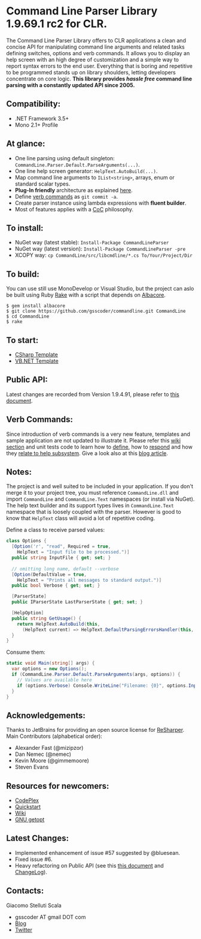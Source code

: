 Command Line Parser Library 1.9.69.1 rc2 for CLR.
===
The Command Line Parser Library offers to CLR applications a clean and concise API for manipulating command line arguments and related tasks defining switches, options and verb commands. It allows you to display an help screen with an high degree of customization and a simple way to report syntax errors to the end user. Everything that is boring and repetitive to be programmed stands up on library shoulders, letting developers concentrate on core logic.
__This library provides _hassle free_ command line parsing with a constantly updated API since 2005.__

Compatibility:
---
  - .NET Framework 3.5+
  - Mono 2.1+ Profile

At glance:
---
  - One line parsing using default singleton: ``CommandLine.Parser.Default.ParseArguments(...)``.
  - One line help screen generator: ``HelpText.AutoBuild(...)``.
  - Map command line arguments to ``IList<string>``, arrays, enum or standard scalar types.
  - __Plug-In friendly__ architecture as explained [here](https://github.com/gsscoder/commandline/wiki/Plug-in-Friendly-Architecture).
  - Define [verb commands](https://github.com/gsscoder/commandline/wiki/Verb-Commands) as ``git commit -a``.
  - Create parser instance using lambda expressions with __fluent builder__.
  - Most of features applies with a [CoC](http://en.wikipedia.org/wiki/Convention_over_configuration) philosophy.

To install:
---
  - NuGet way (latest stable): ``Install-Package CommandLineParser``
  - NuGet way (latest version): ``Install-Package CommandLineParser -pre``
  - XCOPY way: ``cp CommandLine/src/libcmdline/*.cs To/Your/Project/Dir``

To build:
---
You can use still use MonoDevelop or Visual Studio, but the project can aslo be built using Ruby [Rake](http://rake.rubyforge.org/) with a script that depends on [Albacore](https://github.com/derickbailey/Albacore).
```
$ gem install albacore
$ git clone https://github.com/gsscoder/commandline.git CommandLine
$ cd CommandLine
$ rake
```

To start:
---
  - [CSharp Template](https://github.com/gsscoder/commandline/blob/master/src/templates/CSharpTemplate/Program.cs)
  - [VB.NET Template](https://github.com/gsscoder/commandline/blob/master/src/templates/VBNetTemplate/Program.vb)

Public API:
---
Latest changes are recorded from Version 1.9.4.91, please refer to [this document](https://github.com/gsscoder/commandline/blob/master/doc/PublicAPI.md).

Verb Commands:
---
Since introduction of verb commands is a very new feature, templates and sample application are not updated to illustrate it. Please refer this [wiki section](https://github.com/gsscoder/commandline/wiki/Verb-Commands) and unit tests code to learn how to [define](https://github.com/gsscoder/commandline/blob/master/src/tests/Mocks/OptionsWithVerbsHelp.cs), how to [respond](https://github.com/gsscoder/commandline/blob/master/src/tests/Parser/VerbsFixture.cs) and how they [relate to help subsystem](https://github.com/gsscoder/commandline/blob/master/src/tests/Text/VerbsHelpTextFixture.cs). Give a look also at this [blog article](http://gsscoder.blogspot.it/2013/01/command-line-parser-library-verb.html).

Notes:
---
The project is and well suited to be included in your application. If you don't merge it to your project tree, you must reference ``CommandLine.dll`` and import ``CommandLine`` and ``CommandLine.Text`` namespaces (or install via NuGet). The help text builder and its support types lives in ``CommandLine.Text`` namespace that is loosely coupled with the parser. However is good to know that ``HelpText`` class will avoid a lot of repetitive coding.

Define a class to receive parsed values:

```csharp
class Options {
  [Option('r', "read", Required = true,
    HelpText = "Input file to be processed.")]
  public string InputFile { get; set; }
    
  // omitting long name, default --verbose
  [Option(DefaultValue = true,
    HelpText = "Prints all messages to standard output.")]
  public bool Verbose { get; set; }

  [ParserState]
  public IParserState LastParserState { get; set; }

  [HelpOption]
  public string GetUsage() {
    return HelpText.AutoBuild(this,
      (HelpText current) => HelpText.DefaultParsingErrorsHandler(this, current));
  }
}
```

Consume them:

```csharp
static void Main(string[] args) {
  var options = new Options();
  if (CommandLine.Parser.Default.ParseArguments(args, options)) {
    // Values are available here
    if (options.Verbose) Console.WriteLine("Filename: {0}", options.InputFile);
  }
}
```

Acknowledgements:
---
Thanks to JetBrains for providing an open source license for [ReSharper](http://www.jetbrains.com/resharper/).
Main Contributors (alphabetical order):
- Alexander Fast (@mizipzor)
- Dan Nemec (@nemec)
- Kevin Moore (@gimmemoore)
- Steven Evans

Resources for newcomers:
---
  - [CodePlex](http://commandline.codeplex.com)
  - [Quickstart](https://github.com/gsscoder/commandline/wiki/Quickstart)
  - [Wiki](https://github.com/gsscoder/commandline/wiki)
  - [GNU getopt](http://www.gnu.org/software/libc/manual/html_node/Getopt.html)

Latest Changes: 
---
  - Implemented enhancement of issue #57 suggested by @bluesean.
  - Fixed issue #6.
  - Heavy refactoring on Public API (see this [this document](https://github.com/gsscoder/commandline/blob/master/doc/PublicAPI.md) and [ChangeLog](https://github.com/gsscoder/commandline/blob/master/doc/ChangeLog)).

Contacts:
---
Giacomo Stelluti Scala
  - gsscoder AT gmail DOT com
  - [Blog](http://gsscoder.blogspot.it)
  - [Twitter](http://twitter.com/gsscoder)
